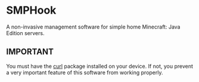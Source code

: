 # SMPHook
A non-invasive management software for simple home Minecraft: Java Edition servers.

## IMPORTANT
You must have the [curl](https://github.com/curl/curl) package installed on your device.
If not, you prevent a very important feature of this software from working properly.
